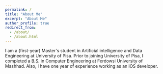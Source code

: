 ```yaml
---
permalink: /
title: "About Me"
excerpt: "About Me"
author_profile: true
redirect_from: 
  - /about/
  - /about.html
---
```


I am a (first-year) Master's student in Artificial intelligence and Data Engineering at University of Pisa. Prior to joining University of Pisa, I completed a B.S. in Computer Engineering at Ferdowsi University of Mashhad. Also, I have one year of experience working as an iOS developer. 
